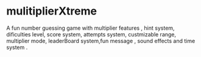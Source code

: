 # mulitiplierXtreme
A fun number guessing game with multiplier features , hint system, dificulties level, score system, attempts system, custmizable range, multiplier mode, leaderBoard system,fun message , sound effects and time system .
